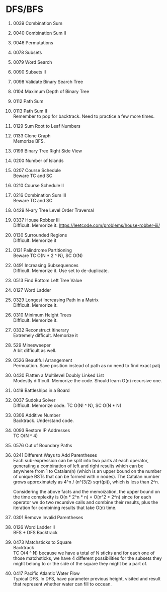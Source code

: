 # DFS/BFS
1. 0039	Combination Sum
2. 0040	Combination Sum II
3. 0046	Permutations
4. 0078	Subsets
5. 0079	Word Search
6. 0090	Subsets II
7. 0098	Validate Binary Search Tree
8. 0104	Maximum Depth of Binary Tree
9. 0112	Path Sum
10. 0113	Path Sum II   
  Remember to pop for backtrack. Need to practice a few more times.
11. 0129	Sum Root to Leaf Numbers
12. 0133	Clone Graph  
    Memorize BFS.  
14. 0199	Binary Tree Right Side View
15. 0200	Number of Islands
16. 0207	Course Schedule  
    Beware TC and SC
17. 0210	Course Schedule II
18. 0216	Combination Sum III  
    Beware TC and SC
19. 0429	N-ary Tree Level Order Traversal
20. 0337	House Robber III  
    Difficult. Memorize it. https://leetcode.com/problems/house-robber-iii/
21. 0130	Surrounded Regions  
    Difficult. Memorize it
22. 0131	Palindrome Partitioning  
    Beware TC O(N * 2 ^ N), SC O(N)
23. 0491	Increasing Subsequences  
    Difficult. Memorize it. Use set to de-duplicate.
24. 0513	Find Bottom Left Tree Value
25. 0127	Word Ladder
26. 0329	Longest Increasing Path in a Matrix  
    Difficult. Memorize it.
27. 0310	Minimum Height Trees    
    Difficult. Memorize it.
28. 0332	Reconstruct Itinerary  
    Extremely difficult. Memorize it 
29. 529	Minesweeper  
    A bit difficult as well.  
30. 0526	Beautiful Arrangement  
    Permuation. Save position instead of path as no need to find exact patj
31. 0430	Flatten a Multilevel Doubly Linked List  
  Modestly difficult. Memorize the code.  Should learn O(n) recursive one.  
32. 0419	Battleships in a Board
33. 0037	Sudoku Solver  
    Difficult. Memorize code. TC O(N! ^ N), SC O(N * N)
34. 0306	Additive Number  
    Backtrack. Understand code. 
35. 0093	Restore IP Addresses  
    TC O(N ^ 4)
36. 0576	Out of Boundary Paths
37. 0241	Different Ways to Add Parentheses  
    Each sub-expression can be split into two parts at each operator, generating a combination of left and right results which can be anywhere from 1 to Catalan(n) (which is an upper bound on the number of unique BSTs that can be formed with n nodes). The Catalan number grows approximately as 4^n / (n^(3/2) sqrt(pi)), which is less than 2^n.  
    
    Considering the above facts and the memoization, the upper bound on the time complexity is O(n * 2^n * n) = O(n^2 * 2^n) since for each operator we do two recursive calls and combine their results, plus the iteration for combining results that take O(n) time.
38. 0301	Remove Invalid Parentheses
39. 0126	Word Ladder II  
    BFS + DFS Backtrack
40. 0473	Matchsticks to Square  
     Backtrack  
    TC O(4 ^ N) because we have a total of N sticks and for each one of those matchsticks, we have 4 different possibilities for the subsets they might belong to or the side of the square they might be a part of.
41. 0417	Pacific Atlantic Water Flow  
    Typical DFS. In DFS, have parameter previous height, visited and result that represent whether water can fill to occean.  

